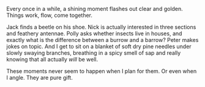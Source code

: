 Every once in a while, a shining moment flashes out clear and golden. Things work, flow, come together.

Jack finds a beetle on his shoe. Nick is actually interested in three sections and feathery antennae. Polly asks whether insects live in houses, and exactly what is the difference between a burrow and a barrow? Peter makes jokes on topic. And I get to sit on a blanket of soft dry pine needles under slowly swaying branches, breathing in a spicy smell of sap and really knowing that all actually _will_ be well.

These moments never seem to happen when I plan for them. Or even when I angle. They are pure gift.